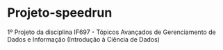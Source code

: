 # Projeto-speedrun
1º Projeto da disciplina IF697 - Tópicos Avançados de Gerenciamento de Dados e Informação (Introdução à Ciência de Dados)
